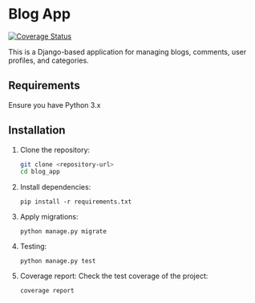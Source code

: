 # Blog App

[![Coverage Status](https://git.garena.com/rasyid.wijaya/entry-task-blog-app/badges/master/coverage.svg)](https://git.garena.com/rasyid.wijaya/entry-task-blog-app/backend/blog_app/.coverage)

This is a Django-based application for managing blogs, comments, user profiles, and categories.

## Requirements

Ensure you have Python 3.x


## Installation

1. Clone the repository:

   ```bash
   git clone <repository-url>
   cd blog_app
   ```

2. Install dependencies:

    ```
    pip install -r requirements.txt
    ```

3. Apply migrations:
    ```
    python manage.py migrate
    ```

4. Testing:
    ```
    python manage.py test
    ```

5. Coverage report:
    Check the test coverage of the project:
    ```
    coverage report
    ```

